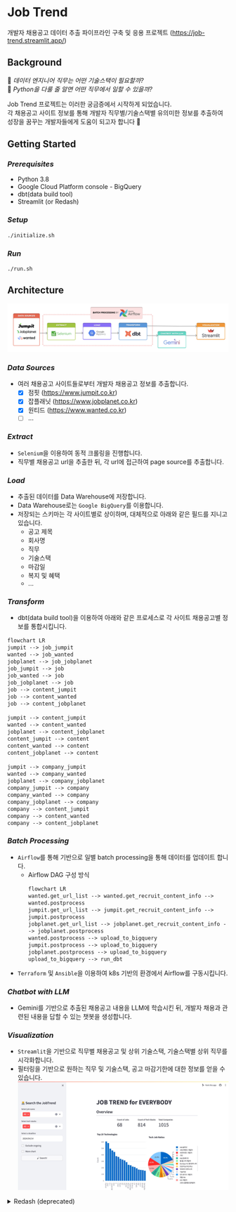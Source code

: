 # Job Trend
개발자 채용공고 데이터 추출 파이프라인 구축 및 응용 프로젝트
(https://job-trend.streamlit.app/)

## Background
🤔 _데이터 엔지니어 직무는 어떤 기술스택이 필요할까?_<br>
🧐 _Python을 다룰 줄 알면 어떤 직무에서 일할 수 있을까?_

Job Trend 프로젝트는 이러한 궁금증에서 시작하게 되었습니다.<br>
각 채용공고 사이트 정보를 통해 개발자 직무별/기술스택별 유의미한 정보를 추출하여     
성장을 꿈꾸는 개발자들에게 도움이 되고자 합니다 🚀

## Getting Started
### _Prerequisites_
- Python 3.8
- Google Cloud Platform console - BigQuery
- dbt(data build tool)
- Streamlit (or Redash)

### _Setup_
```bash
./initialize.sh
```
### _Run_
```
./run.sh
```

## Architecture
![Architecture](./img/architecture.png)

### _Data Sources_
- 여러 채용공고 사이트들로부터 개발자 채용공고 정보를 추출합니다.
  - [x] 점핏 (https://www.jumpit.co.kr)
  - [x] 잡플래닛 (https://www.jobplanet.co.kr)
  - [x] 원티드 (https://www.wanted.co.kr)
  - [ ] ...

### _Extract_
- `Selenium`을 이용하여 동적 크롤링을 진행합니다.
- 직무별 채용공고 url을 추출한 뒤, 각 url에 접근하여 page source를 추출합니다.

### _Load_
- 추출된 데이터를 Data Warehouse에 저장합니다.
- Data Warehouse로는 `Google BigQuery`를 이용합니다.
- 저장되는 스키마는 각 사이트별로 상이하며, 대체적으로 아래와 같은 필드를 지니고 있습니다.
    - 공고 제목
    - 회사명
    - 직무
    - 기술스택
    - 마감일
    - 복지 및 혜택
    - ...

### _Transform_
- dbt(data build tool)을 이용하여 아래와 같은 프로세스로 각 사이트 채용공고별 정보를 통합시킵니다.
```mermaid
flowchart LR
jumpit --> job_jumpit
wanted --> job_wanted
jobplanet --> job_jobplanet
job_jumpit --> job
job_wanted --> job
job_jobplanet --> job
job --> content_jumpit
job --> content_wanted
job --> content_jobplanet

jumpit --> content_jumpit
wanted --> content_wanted
jobplanet --> content_jobplanet
content_jumpit --> content
content_wanted --> content
content_jobplanet --> content

jumpit --> company_jumpit
wanted --> company_wanted
jobplanet --> company_jobplanet
company_jumpit --> company
company_wanted --> company
company_jobplanet --> company
company --> content_jumpit
company --> content_wanted
company --> content_jobplanet
```

### _Batch Processing_
- `Airflow`를 통해 기반으로 일별 batch processing을 통해 데이터를 업데이트 합니다.
  - Airflow DAG 구성 방식
    ```mermaid
    flowchart LR
    wanted.get_url_list --> wanted.get_recruit_content_info --> wanted.postprocess
    jumpit.get_url_list --> jumpit.get_recruit_content_info --> jumpit.postprocess
    jobplanet.get_url_list --> jobplanet.get_recruit_content_info --> jobplanet.postprocess
    wanted.postprocess --> upload_to_bigquery
    jumpit.postprocess --> upload_to_bigquery
    jobplanet.postprocess --> upload_to_bigquery
    upload_to_bigquery --> run_dbt
    ```
- `Terraform` 및 `Ansible`을 이용하여 k8s 기반의 환경에서 Airflow를 구동시킵니다.


### _Chatbot with LLM_
- Gemini를 기반으로 추출된 채용공고 내용을 LLM에 학습시킨 뒤, 개발자 채용과 관련된 내용을 답할 수 있는 챗봇을 생성합니다. 

### _Visualization_
- `Streamlit`을 기반으로 직무별 채용공고 및 상위 기술스택, 기술스택별 상위 직무를 시각화합니다.
- 필터링을 기반으로 원하는 직무 및 기술스택, 공고 마감기한에 대한 정보를 얻을 수 있습니다.
  ![Dashboard](./img/dashboard.jpg)

<details><summary>Redash (deprecated)</summary>

- `Redash`를 통해 SQL문을 기반으로 대시보드를 생성합니다.
- 직무별 상위 기술스택 및 기술스택별 상위 직무 등의 정보를 Bar 및 Pie chart 뿐만 아니라, Sankey 및 Sunburst Sequence chart 등을 통해 제공합니다. 
- 직무(JOB), 기술스택(TECH STACK), 마감일(DEADLINE) parameter를 통해 동적으로 반응하는 대시보드를 구현합니다.
  ![Redash Dashboard](./img/redash_dashboard.jpg)

</details>
